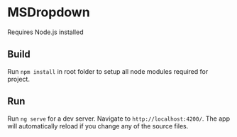 # MSDropdown
Requires Node.js installed

## Build
Run `npm install` in root folder to setup all node modules required for project.

## Run
Run `ng serve` for a dev server. Navigate to `http://localhost:4200/`. The app will automatically reload if you change any of the source files.
